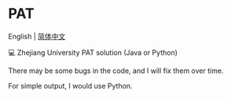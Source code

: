 # PAT

English | [简体中文](README.md)

💻 Zhejiang University PAT solution (Java or Python)

There may be some bugs in the code, and I will fix them over time.

For simple output, I would use Python.
